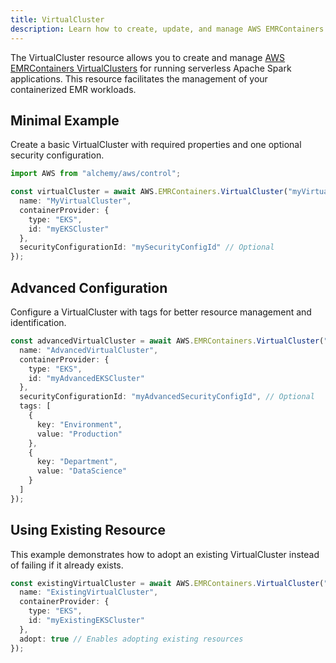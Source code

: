 ```yaml
---
title: VirtualCluster
description: Learn how to create, update, and manage AWS EMRContainers VirtualClusters using Alchemy Cloud Control.
---
```


The VirtualCluster resource allows you to create and manage [AWS EMRContainers VirtualClusters](https://docs.aws.amazon.com/emrcontainers/latest/userguide/) for running serverless Apache Spark applications. This resource facilitates the management of your containerized EMR workloads.

## Minimal Example

Create a basic VirtualCluster with required properties and one optional security configuration.

```ts
import AWS from "alchemy/aws/control";

const virtualCluster = await AWS.EMRContainers.VirtualCluster("myVirtualCluster", {
  name: "MyVirtualCluster",
  containerProvider: {
    type: "EKS",
    id: "myEKSCluster"
  },
  securityConfigurationId: "mySecurityConfigId" // Optional
});
```

## Advanced Configuration

Configure a VirtualCluster with tags for better resource management and identification.

```ts
const advancedVirtualCluster = await AWS.EMRContainers.VirtualCluster("advancedVirtualCluster", {
  name: "AdvancedVirtualCluster",
  containerProvider: {
    type: "EKS",
    id: "myAdvancedEKSCluster"
  },
  securityConfigurationId: "myAdvancedSecurityConfigId", // Optional
  tags: [
    {
      key: "Environment",
      value: "Production"
    },
    {
      key: "Department",
      value: "DataScience"
    }
  ]
});
```

## Using Existing Resource

This example demonstrates how to adopt an existing VirtualCluster instead of failing if it already exists.

```ts
const existingVirtualCluster = await AWS.EMRContainers.VirtualCluster("existingVirtualCluster", {
  name: "ExistingVirtualCluster",
  containerProvider: {
    type: "EKS",
    id: "myExistingEKSCluster"
  },
  adopt: true // Enables adopting existing resources
});
```